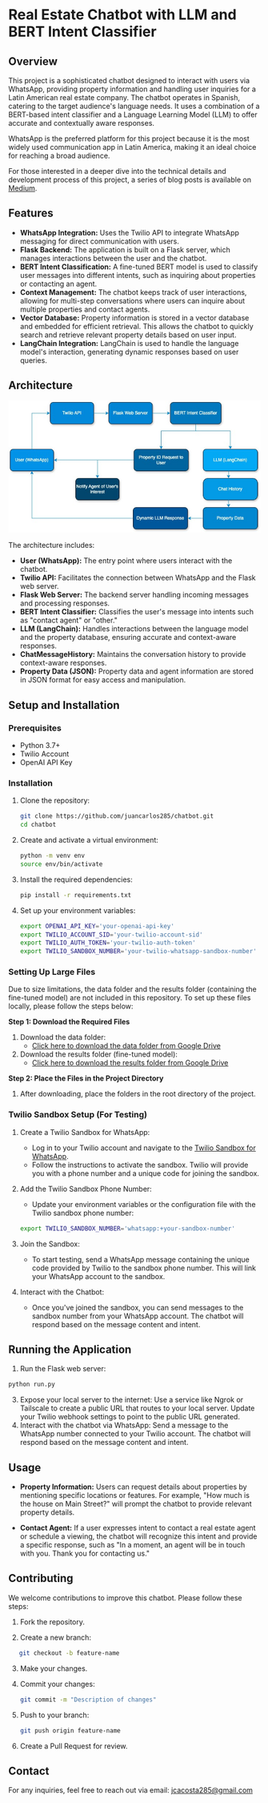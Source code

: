 # Real Estate Chatbot with LLM and BERT Intent Classifier

## Overview

This project is a sophisticated chatbot designed to interact with users via WhatsApp, providing property information and handling user inquiries for a Latin American real estate company. The chatbot operates in Spanish, catering to the target audience's language needs. It uses a combination of a BERT-based intent classifier and a Language Learning Model (LLM) to offer accurate and contextually aware responses.

WhatsApp is the preferred platform for this project because it is the most widely used communication app in Latin America, making it an ideal choice for reaching a broad audience.

For those interested in a deeper dive into the technical details and development process of this project, a series of blog posts is available on [Medium](www.medium.com).

## Features

- **WhatsApp Integration:** Uses the Twilio API to integrate WhatsApp messaging for direct communication with users.
- **Flask Backend:** The application is built on a Flask server, which manages interactions between the user and the chatbot.
- **BERT Intent Classification:** A fine-tuned BERT model is used to classify user messages into different intents, such as inquiring about properties or contacting an agent.
- **Context Management:** The chatbot keeps track of user interactions, allowing for multi-step conversations where users can inquire about multiple properties and contact agents.
- **Vector Database:** Property information is stored in a vector database and embedded for efficient retrieval. This allows the chatbot to quickly search and retrieve relevant property details based on user input.
- **LangChain Integration:** LangChain is used to handle the language model's interaction, generating dynamic responses based on user queries.

## Architecture

![Architecture Diagram](chatbot_architecture.jpg)

The architecture includes:

- **User (WhatsApp):** The entry point where users interact with the chatbot.
- **Twilio API:** Facilitates the connection between WhatsApp and the Flask web server.
- **Flask Web Server:** The backend server handling incoming messages and processing responses.
- **BERT Intent Classifier:** Classifies the user's message into intents such as "contact agent" or "other."
- **LLM (LangChain):** Handles interactions between the language model and the property database, ensuring accurate and context-aware responses.
- **ChatMessageHistory:** Maintains the conversation history to provide context-aware responses.
- **Property Data (JSON):** Property data and agent information are stored in JSON format for easy access and manipulation.

## Setup and Installation

### Prerequisites

- Python 3.7+
- Twilio Account
- OpenAI API Key

### Installation

1. Clone the repository:
   ```bash
   git clone https://github.com/juancarlos285/chatbot.git
   cd chatbot
2. Create and activate a virtual environment:
   ```bash
   python -m venv env
   source env/bin/activate
3. Install the required dependencies:
   ```bash
   pip install -r requirements.txt
   ```
4. Set up your environment variables:
   ```bash
   export OPENAI_API_KEY='your-openai-api-key'
   export TWILIO_ACCOUNT_SID='your-twilio-account-sid'
   export TWILIO_AUTH_TOKEN='your-twilio-auth-token'
   export TWILIO_SANDBOX_NUMBER='your-twilio-whatsapp-sandbox-number'
   ```
### Setting Up Large Files
Due to size limitations, the data folder and the results folder (containing the fine-tuned model) are not included in this repository. To set up these files locally, please follow the steps below:

**Step 1: Download the Required Files**
1. Download the data folder:
   - [Click here to download the data folder from Google Drive](https://drive.google.com/drive/folders/13Ctkh9Vl9TYa0rUBsKzv1o1eQsAQD67T?usp=drive_link)
2. Download the results folder (fine-tuned model):
   - [Click here to download the results folder from Google Drive](https://drive.google.com/drive/folders/1uL9potBo_IpR-A7dUTv6mccYfmJ5xc3V?usp=drive_link)

**Step 2: Place the Files in the Project Directory**
1. After downloading, place the folders in the root directory of the project.
   
### Twilio Sandbox Setup (For Testing)
1. Create a Twilio Sandbox for WhatsApp:
   - Log in to your Twilio account and navigate to the [Twilio Sandbox for WhatsApp](https://www.twilio.com/docs/whatsapp/sandbox).
   - Follow the instructions to activate the sandbox. Twilio will provide you with a phone number and a unique code for joining the sandbox.

2. Add the Twilio Sandbox Phone Number:
   - Update your environment variables or the configuration file with the Twilio sandbox phone number:
   ```bash
   export TWILIO_SANDBOX_NUMBER='whatsapp:+your-sandbox-number'
   ```
3. Join the Sandbox:
   - To start testing, send a WhatsApp message containing the unique code provided by Twilio to the sandbox phone number. This will link your WhatsApp account to the sandbox.

4. Interact with the Chatbot:
   - Once you've joined the sandbox, you can send messages to the sandbox number from your WhatsApp account. The chatbot will respond based on the message content and intent.

## Running the Application

1. Run the Flask web server:
```bash
python run.py
```
3. Expose your local server to the internet:
   Use a service like Ngrok or Tailscale to create a public URL that routes to your local server.
   Update your Twilio webhook settings to point to the public URL generated.
4. Interact with the chatbot via WhatsApp:
   Send a message to the WhatsApp number connected to your Twilio account.
   The chatbot will respond based on the message content and intent.

## Usage
- **Property Information:** Users can request details about properties by mentioning specific locations or features. For example, "How much is the house on Main Street?" will prompt the chatbot to provide relevant property details.

- **Contact Agent:** If a user expresses intent to contact a real estate agent or schedule a viewing, the chatbot will recognize this intent and provide a specific response, such as "In a moment, an agent will be in touch with you. Thank you for contacting us."

## Contributing
We welcome contributions to improve this chatbot. Please follow these steps:

1. Fork the repository.

2. Create a new branch:
```bash
   git checkout -b feature-name
   ```
3. Make your changes.

4. Commit your changes:
   ```bash
   git commit -m "Description of changes"
   ```
5. Push to your branch:
   ```bash
   git push origin feature-name
   ```
6. Create a Pull Request for review.

## Contact
For any inquiries, feel free to reach out via email: jcacosta285@gmail.com   
